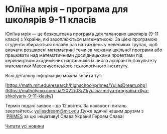# Юліїна мрія – програма для школярів 9-11 класів

Юліїна мрія — це безкоштовна програма для таланових школярів (9-11 класи) з України, які захоплюються математикою. За цією програмою студенти збираються онлайн раз на тиждень у невеликих групах, щоб вивчати розширені математичні теми за межами шкільної програми або працювати над математичними дослідницькими проектами під керівництвом академічних наставників із числа аспірантів факультету математики Массачусетського технологічного інституту.

Всю детальну інформацію можна знайти тут:

[https://math.mit.edu/research/highschool/primes/YuliasDream.php](https://matholymp.com.ua/2022/03/21/yulina-mriya-programa-dlya-shkolyariv-9-11-klasiv/)

Термін подачі заявок – до 12 квітня.
За наявності питань звертайтесь: [yuliasdream@mit.edu](mailto:yuliasdream@mit.edu)
Дуже вдячні нашим друзям з  [PRIMES](https://math.mit.edu/research/highschool/primes/index.php) за цю ініціативу!
Слава Україні!
Героям Слава!

[Читати усі новини](/news)

